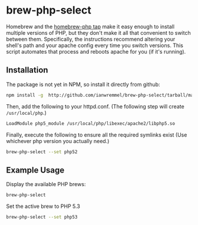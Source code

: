 # brew-php-select
Homebrew and the [homebrew-php tap](https://github.com/josegonzalez/homebrew-php) make it easy enough to install multiple versions of PHP, but they don't make it all that convenient to switch between them. Specifically, the instructions recommend altering your shell's path and your apache config every time you switch versions. This script automates that process and reboots apache for you (if it's running).

## Installation

The package is not yet in NPM, so install it directly from github:

```bash
npm install -g  http://github.com/ianwremmel/brew-php-select/tarball/master
```

Then, add the following to your httpd.conf. (The following step will create ```/usr/local/php```.)

```bash
LoadModule php5_module /usr/local/php/libexec/apache2/libphp5.so
```

Finally, execute the following to ensure all the required symlinks exist (Use whichever php version you actually need.)

```bash
brew-php-select --set php52
```

## Example Usage

Display the available PHP brews:

```bash
brew-php-select
```

Set the active brew to PHP 5.3

```bash
brew-php-select --set php53
```